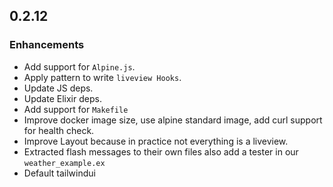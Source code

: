 ## 0.2.12

### Enhancements

- Add support for `Alpine.js`.
- Apply pattern to write `liveview Hooks`.
- Update JS deps.
- Update Elixir deps.
- Add support for `Makefile`
- Improve docker image size, use alpine standard image, add curl support for health check.
- Improve Layout because in practice not everything is a liveview.
- Extracted flash messages to their own files also add a tester in our `weather_example.ex`
- Default tailwindui
